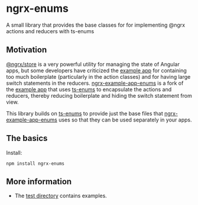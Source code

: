 # ngrx-enums
A small library that provides the base classes for for implementing @ngrx actions and reducers with ts-enums

## Motivation

[@ngrx/store](https://github.com/ngrx/store) is a very powerful utility for managing
the state of Angular apps, but some developers have criticized the [example app](https://github.com/ngrx/example-app)
for containing too much boilerplate (particularly in the action classes) and for having
large switch statements in the reducers. [ngrx-example-app-enums](https://github.com/LMFinney/ngrx-example-app-enums)
is a fork of the [example app](https://github.com/ngrx/example-app)
that uses [ts-enums](https://github.com/LMFinney/ts-enums) to encapsulate the actions and 
reducers, thereby reducing boilerplate and hiding the switch statement from view.

This library builds on [ts-enums](https://github.com/LMFinney/ts-enums) to provide
just the base files that [ngrx-example-app-enums](https://github.com/LMFinney/ngrx-example-app-enums)
uses so that they can be used separately in your apps.

## The basics

Install:

```text
npm install ngrx-enums
```

## More information

* The [test directory](test) contains examples.
